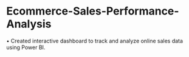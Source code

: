 # Ecommerce-Sales-Performance-Analysis
• Created interactive dashboard to track and analyze online sales data using Power BI.
